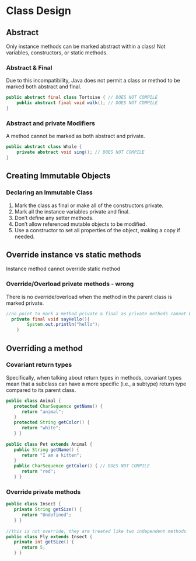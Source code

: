 # Class Design
## Abstract
Only instance methods can be marked abstract within a class!
Not variables, constructors, or static methods.
### Abstract & Final
Due to this incompatibility, Java does not permit a class or method to be marked both abstract and final.
```java
public abstract final class Tortoise { // DOES NOT COMPILE 
    public abstract final void walk(); // DOES NOT COMPILE
}

```
### Abstract and private Modifiers
A method cannot be marked as both abstract and private.
```java
public abstract class Whale {
    private abstract void sing(); // DOES NOT COMPILE
}
```
## Creating Immutable Objects
### Declaring an Immutable Class
1. Mark the class as final or make all of the constructors private.
2. Mark all the instance variables private and final.
3. Don’t define any setter methods.
4. Don’t allow referenced mutable objects to be modified.
5. Use a constructor to set all properties of the object, making a copy if needed.

## Override instance vs static methods
Instance method cannot override static method 

### Override/Overload private methods - wrong
There is no override/overload when the method in the parent class is marked private.

```java
//no point to mark a method private & final as private methods cannot be overridden
  private final void sayHello(){
        System.out.println("hello");
    }
```

## Overriding a method
### Covariant return types

Specifically, when talking about
return types in methods, covariant types mean that a subclass can have a more specific (i.e., a
subtype) return type compared to its parent class.

```java
public class Animal {
   protected CharSequence getName() {
      return "animal";
   }
   protected String getColor() {
      return "white";
   } }
 
public class Pet extends Animal {
   public String getName() {
      return "I am a kitten";
   }
   public CharSequence getColor() { // DOES NOT COMPILE
      return "red";
   } }
```
### Override private methods
```java
public class Insect {
   private String getSize() {
      return "Undefined";
   } }
 
//this is not override, they are treated like two independent methods
public class Fly extends Insect {
   private int getSize() {
      return 5;
   } }
```
